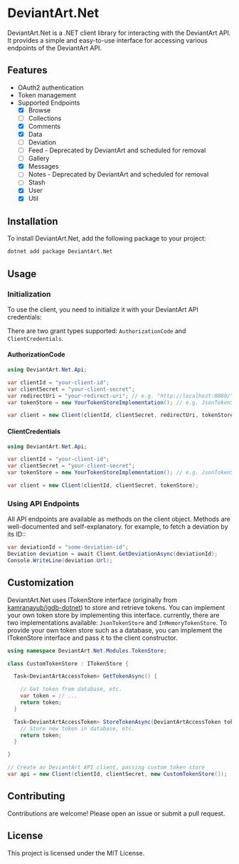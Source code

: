 # DeviantArt.Net

DeviantArt.Net is a .NET client library for interacting with the DeviantArt API. 
It provides a simple and easy-to-use interface for accessing various endpoints of the DeviantArt API.

## Features

- OAuth2 authentication
- Token management
- Supported Endpoints
    - [x] Browse
    - [ ] Collections
    - [x] Comments
    - [x] Data
    - [ ] Deviation
    - [ ] Feed  - Deprecated by DeviantArt and scheduled for removal
    - [ ] Gallery
    - [x] Messages
    - [ ] Notes - Deprecated by DeviantArt and scheduled for removal
    - [ ] Stash
    - [x] User
    - [x] Util

## Installation

To install DeviantArt.Net, add the following package to your project:

```sh
dotnet add package DeviantArt.Net
```

## Usage

### Initialization

To use the client, you need to initialize it with your DeviantArt API credentials:

There are two grant types supported: `AuthorizationCode` and `ClientCredentials`.

#### AuthorizationCode
```csharp
using DeviantArt.Net.Api;

var clientId = "your-client-id";
var clientSecret = "your-client-secret";
var redirectUri = "your-redirect-uri"; // e.g. "http://localhost:8080/"
var tokenStore = new YourTokenStoreImplementation(); // e.g. JsonTokenStore

var client = new Client(clientId, clientSecret, redirectUri, tokenStore);
```

#### ClientCredentials
```csharp
using DeviantArt.Net.Api;

var clientId = "your-client-id";
var clientSecret = "your-client-secret";
var tokenStore = new YourTokenStoreImplementation(); // e.g. JsonTokenStore

var client = new Client(clientId, clientSecret, tokenStore);
```

### Using API Endpoints

All API endpoints are available as methods on the client object.
Methods are well-documented and self-explanatory.
for example, to fetch a deviation by its ID::

```csharp
var deviationId = "some-deviation-id";
Deviation deviation = await Client.GetDeviationAsync(deviationId);
Console.WriteLine(deviation.Url);
```

## Customization
DeviantArt.Net uses ITokenStore interface (originally from [kamranayub/igdb-dotnet](https://github.com/kamranayub/igdb-dotnet?tab=readme-ov-file#custom-token-management)) to store and retrieve tokens. You can implement your own token store by implementing this interface.
currently, there are two implementations available: `JsonTokenStore` and `InMemoryTokenStore`.
To provide your own token store such as a database, you can implement the ITokenStore interface and pass it to the client constructor.

```csharp
using namespace DeviantArt.Net.Modules.TokenStore;

class CustomTokenStore : ITokenStore {

  Task<DeviantArtAccessToken> GetTokenAsync() {

    // Get token from database, etc.
    var token = // ...
    return token;
  }

  Task<DeviantArtAccessToken> StoreTokenAsync(DeviantArtAccessToken token) {
    // Store new token in database, etc.
    return token;
  }

}

// Create an DeviantArt API client, passing custom token store
var api = new Client(clientId, clientSecret, new CustomTokenStore());
```
## Contributing

Contributions are welcome! Please open an issue or submit a pull request.

## License

This project is licensed under the MIT License.
